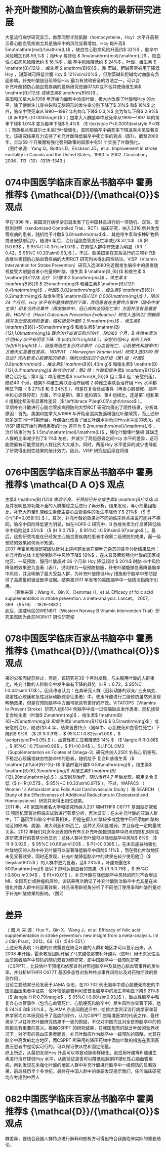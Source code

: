 # 补充叶酸预防心脑血管疾病的最新研究进展  
大量流行病学研究显示，血浆同型半胱氨酸（homocysteine，Hcy）水平升高预示着心脑血管疾病尤其是脑卒中的风险显著增加，Hcy 每升高$ 5mu\mathrm{mol}/\mathrm{L}$    ，缺血性心脏病风险升高约$ 32\%$ ，脑卒中风险增加约$ 59\,\%$ ；而Hcy  每降低 $ 3mu\mathrm{mol}/\mathrm{L}$     ，缺血性心脏病风险降低约 $ 16\,\%$  ，脑 卒中风险降低约 $ 24\%$  。叶酸、维生素 $ \mathrm{B}_{12}$     、维生素 $ \mathrm{B_{6}}$     、甜 菜碱、胆碱等常被用于降低 Hcy ，甜菜碱可降低空腹 Hcy  $ 12\%\sim20\%$ ，但甜菜碱和胆碱均对血脂有负面影响。补充叶酸是目前降低Hcy 最为有效和安全的方法之一，可以合  
补充叶酸预防心脑血管疾病的最新研究进展073并或不合并使用维生素$ \mathrm{B}_{12}$     或维生素$ \mathrm{B_{6}}$    。  
美国和加拿大从1998 年开始向面粉中添加叶酸，极大地改善了叶酸和Hcy 的水平，除了使新生儿脊柱裂和无脑畸形的发生率分别下降了$ 31\%$  和$ 16\%$  之外，脑卒中致死率从1990—1997 年的每年下降$ 0.3\,\%$ 变为每年下降$ 2.9\%$ （$ \left(P{=}0.0005\right)$ ）；加拿大人群脑卒中致死率从1990—1997 年的每年下降$ 1.0\%$ 变为每年下降$ 5.4\%$ （$ \textstyle P<0.0001\textstyle P<0$ ）；而英格兰和威尔士未进行叶酸强化，其同期脑卒中病死率下降速率未见显著变化。该研究结果有力支持了补充叶酸降低脑卒中死亡率的观点（图1）。截至2009 年，全球59 个开展面粉强化强制政策的国家中有51 个实施了叶酸强化。  
（图片来源：Yang Q，Botto LD，Erickson JD，et al. Improvement in stroke mortality in  Canada and the United States，1990 to 2002. Circulation，2006，113（10）:1335-1343.）  
# 074中国医学临床百家丛书脑卒中  霍勇 推荐$ {\mathcal{D}}/{\mathcal{O}}$    观点  
早在1996 年，美国流行病学杂志就发表了在中国林县进行的一项随机、双盲、安慰剂对照（randomized Controlled Trial，RCT）临床研究，纳入3318 例并发食管疾病的患者，随机给予叶酸$ 0.8\mathrm{ms/d}$    、其他维生素和多种矿物质或者安慰剂治疗，随访6 年后，治疗组脑血管病死亡率减少$ 37\,\%$ （$ (R R:0.63\$ ，$ 95\%C I:0.37\sim1.07$ ，在男性人群中疗效更为明显（RR ：0.42，$ 95\%C I:0.20\sim0.93\,)$ ）。不过，欧美国家在其后进行的三项补充B 族维生素预防心脑血管疾病的大型RCT 研究均未得出阳性结论。VISP（Vitamin Intervention for Stroke Prevention）研究入选3680例近期发生脑卒中的患者随机接受大剂量或者小剂量的叶酸、维生素 $ \mathrm{B_{6}}$      和维生素 $ \mathrm{B}_{12}$      治疗（叶酸 $ 2.5\mathrm{ms}$     ，维生素 $ \mathrm{B_{6}}$     $ 25\mathrm{mg}$     和维生素$ \mathrm{B}_{12}\ 0.4\mathrm{mg}$     ；叶酸$ 0.02\mathrm{mg}$    ，维生素$ \mathrm{B_{6}}\ 0.2\mathrm{mg}$    和维生素$ \mathrm{B}_{12}\ 0.006\mathrm{mg})$ ），随访24 个月后，Hcy 水平有剂量依赖性的下降，两组患者在主要终点事件（脑卒中发生率）和复合终点事件（再发脑卒中、冠心病和全因死亡率）方面并没有显著差异。HOPE-2（Heart Outcomes Prevention Evaluation）研究入选5522 例糖尿病并发血管疾病的患者，随机接受叶酸$ 2.5\mathrm{ms}$    、维生素$ \mathrm{B_{6}}~50\mathrm{mg}$     和维生素$ \mathrm{B}_{12}\,1.0\mathrm{mg}$    联合治疗或者安慰剂治疗，随访60 个月，B 族维生素治疗组Hcy 水平有明显下降（$ \left(20\%\right)$ ），安慰剂组Hcy 有所上升$ \left(6\%\right)$ ），但是两组在复合终点事件（心血管死亡、心肌梗死和脑卒中）方面未见显著性差异。 NORVIT （ Norwegian  Vitamin trial）研究入选3749 例在近7 天内新发心肌梗死的患者，随机分配在四个治疗组（第1 组：叶酸$ 0.8\mathrm{ms}$    、维生素$ \mathrm{B_{6}\,40m g}$     和维生素$ \mathrm{B}_{12}\,0.4\mathrm{mg}$    联合治疗组；第2 组：叶酸和维生素$ \mathrm{B}_{12}$     联合治疗组；第3 组：单用维生素$ \mathrm{B_{6}}$    组；第4 组：安慰剂组），随访40 个月，结果3 种维生素联合治疗组和 2  种维生素联合治疗组 Hcy  水平都明显下降（ $ 27\%$  和 $ 24\%$ ），但是在复合终点事件（再发心肌梗死、脑卒中和心源性猝死）方面，不论是第1、第2 组和第3、第4 组相比，还是第1 组和第4 组相比都没有显著性差异（$ \left\lbrace P\leq0.05\right\rbrace$ ）。  
早期补充叶酸进行心脑血管疾病预防的大型RCT 研究均得出了阴性结果，分析其原因：首先，美国和加拿大从1998 年开始全面实施面粉强化叶酸政策，而上述研究多是在同一时期开展，叶酸强化改善了居民叶酸水平低而Hcy水平高的状况，如VISP 研究开始时两组患者的Hcy 差异为 $ 2mu\mathrm{mol}/\mathrm{L}$     ，治疗结束时为 $ 1.5mu\mathrm{mol}/\mathrm{L}$     ，强化叶酸使叶酸极 其缺乏人群的比率减少到了$ 1\%$  左右，并减少了两组患者之间Hcy 水平的差异，这可能使最有可能受益的人群比例大大减少。同时，两组Hcy 水平差异的减少也降低了研究得出阳性结果的统计效力。因此，VISP 研究组后续在将维  
# 076中国医学临床百家丛书脑卒中  霍勇 推荐$ \mathcal{D A O}$    观点  
生素$ \mathrm{B}_{12}$     吸收不良、干预前已补充维生素$ \mathrm{B}_{12}$    以及并发明显肾功能不全的人群排除之后进行了再分析，结果发现，与小剂量组相比，补充大剂量B 族维生素使主要心血管事件的发生率降低了$ 21\%$ （$ \!\!\!{}^{'}P=0.058\!\!\!{}.$ ）。其次，补充叶酸的效果对不同的临床终点来说可能并不相同，脑卒中风险降低更为明显，如在HOPE-2 研究中，B 族维生素治疗显著降低脑卒中风险达$ 25\%$ （$ (H R:0.75\$ ，$ 95\%C I:0.59\sim0.97\rangle$ ）。最后，这些研究均是在已经发生心脑血管疾病的患者中观察二级预防的效果，而一级预防的效果如何尚不知道。  
2007 年霍勇教授研究团队针对上述问题发表在柳叶刀杂志的荟萃分析结果显示：补充叶酸总体上能够使脑卒中风险下降$ 18\%$ ，在未普及面粉强化叶酸的国家或地区、一级预防、服用叶酸超过 36  个月和 Hcy  降低超过 $ 20\%$  时脑 卒中风险降低的效果更为显著（表1），说明作为一级预防措施，补充叶酸能够显著降低脑卒中风险，并且明确了最大受益人群，为补充叶酸降低Hcy 措施用于脑卒中预防提供了高质量的循证医学证据。结果被2011 年发布的美国脑卒中一级防治指南所引用。  
　　（表格来源：Wang X，Qin X，Demirtas H，et al. Efficacy of folic acid supplementation in stroke prevention: a meta-analysis. Lancet， 2007， 369 （9576） :  1876–1882.）  
此后，挪威地区的WENBIT（Western Norway B Vitamin Intervention Trial）研究虽然因为此前NORVIT 阴性研究结  
# 078中国医学临床百家丛书脑卒中  霍勇 推荐$ {\mathcal{D}}/{\mathcal{O}}$    观点  
果的公布而提前终止，但是，该研究在38 个月时发现，与未服用叶酸的人群相比，补充叶酸的人群脑卒中发生率有下降的趋势（HR ：0.72，$ 95\%C I:0.44\sim1.17)$ ）。因此作者认为：在其研究人群（冠状动脉的双支/ 三支病变、稳定性心绞痛和急性冠状动脉综合征患者）中，使用叶酸进行二级预防虽然未发现明确效果，但是在预防脑卒中方面可能具有更好的疗效。VITATOPS（Vitamins to Prevent Stroke）研究入组8164 例脑卒中或一过性脑缺血发作患者，随机接受复合维生素（叶酸$ 2\mathrm{mg}$    ，维生素$ \mathrm{B}_{6}~25\mathrm{mg}$     和维生素$ \mathrm{B}_{12}$    $ 0.5\mathrm{mg}$    ）或安慰剂治疗，随访约3.4 年，结果首要终点（脑卒中、心肌梗死和血管性死亡）下降约$ 9\%$ （$ (R R:0.91\$ ，$ 95\%C I:0.82\sim1.00$ ，$ \scriptstyle{P=0.05}.$ ），血管性死亡显著降低$ 14\%
$ （$ \langle R R:0.86\$ ，$ 95\%C I:0.75\sim0.99$ ，$ P{=}0.04$ ）。SU.FOL.OM3 
（Supplémentation en Folates et Omega-3）研究共纳入2501 名有心 肌梗死、不稳定心绞痛或缺血性脑卒中的患者，随机给予 复合B 族维生素（$ \mathrm{\bf\dot{N}^{5}-}$    甲基四氢叶酸$ 0.56\mathrm{mg}$    ，维生素$ \mathrm{B}_{6}\,3\mathrm{mg}$    和维生素$ \mathrm{B}_{12}\,20mu\mathrm{g},$ ）或安慰剂治疗，随访治疗4.7 年后发现，服用复合 B   低（$ (H R:\,0.57$ ，$ 95\%~C I:0.33\sim0.97)$ ）。不过，WAFACS （ Women ’ s Antioxidant and Folic Acid Cardiovascular  Study ）和 SEARCH （ Study of the Effectiveness of Additional  Reductions in Cholesterol and Homocysteine）研究并未得出阳性结果。  
2011 年，48 家国际著名大学和研究所纳入237 项MTHFR C677T 基因型研究和13 项随机双盲对照临床试验进行荟萃分析，再次证实：在未补充叶酸的亚洲人群中，TT 基因型和脑卒中显著相关，但是在摄入叶酸较多或食物中已经添加叶酸的地区如欧洲、美国、澳大利亚和新西兰，这种关系明显减弱，并且存在一定的量效关系。2012 年我们对迄今发表的所有有关补充叶酸报道脑卒中终点的随机对照临床研究进行的荟萃分析显示：总体人群补充叶酸可以降低脑卒中风险$ 8\%$ （$ 'R R:0.92$ ，$ 95\%C I:0.86\sim1.00$ ，$ P{=}0.038$ ）。在未实施谷物强化叶酸地区的人群中补充叶酸可以显著降低脑卒中风险$ 11\%$ ，而在强化叶酸地区未见显著效果，同时还发现，补充叶酸降低脑卒中的效果在较少使用他汀（$ \leqslant80\%$ ）的人群中更为显著，达$ 23\%$ ，叶酸剂量在$ 800\mathrm{mg}$     及以下即可达到显著的效果（$ (R R:0.75\$ ，$ 95\%C I:0.60\sim0.94$ ，$ P{=}0.01$ ）。补充叶酸在降低脑卒中风险的同时不会增加MI、全因死亡或肿瘤的风险。该结果再次确证了补充叶酸防治脑卒中尤其是在未强化叶酸人群中的显著效果，并且采用新视角分析了不同他汀使用率和叶酸剂量对于补充叶酸效果的影响。（图2）  
# 差异  
（ 图 片 来 源：Huo Y，Qin X，Wang J，et al. Efficacy of folic acid  supplementation in stroke prevention: new insight from a meta-analysis. Int J Clin  Pract，2012，66（6）:544-551.）  
上述分析表明：叶酸的疗效需要在缺乏叶酸的人群和地区才可以显示出来。从2008 年开始，霍勇教授团队开展了马来酸依那普利叶酸片（依叶）用于原发性高血压患者脑卒中预防的随机双盲对照研究，即中国脑卒中一级预防研究（CSPPT），比较依叶干预组和依那普利对照组脑卒中及其他心脑血管事件的发生率，并分析MTHFR C677T 基因多态性对各种终点事件风险以及对药物疗效的预测作用，  
目前主要结果已经发表于JAMA 杂志，在20 702 例无脑卒中或心肌梗死病史的中国高血压患者中证实：依叶较依那普利可使首发脑卒中的发生率明显下降$ 21\%$ （$ \langle H R:0.79\rangle$ ，$ 95\%C I:0.68\sim0.93\,)$ ），缺血性脑卒中和复合心血管事件（包含心血管死亡、心肌梗死和脑卒中）发生风险亦显著下降，达$ 24\%$  和$ 20\%$ 。在JAMA 杂志同期述评中，哈佛大学资深流行病学家和营养学家均对本研究给予了高度的评价，认为CSPPT 是精准医学的代表之作，最终揭示了以往补充叶酸研究结果不一致的原因，不仅对中国而且对全世界脑卒中的预防都具有重要的意义。根据CSPPT 的研究结果，在我国现有的缺乏叶酸的营养状况下，对所有的高血压患者而言，补充叶酸应作为脑卒中一级预防的策略，尤其在脑卒中高发的北方地区，而CSPPT 所采用的降压药物中添加叶酸的措施在我国高血压患者中是切实可行的，可以保证依从性和固定剂量。  
综上所述，从最初发现Hcy 升高可以导致动脉粥样硬化，到应用叶酸等B 族维生素进行治疗降低Hcy 水平，从而验证是否可以降低动脉粥样硬化性心脑血管疾病，再到发现在未强化叶酸的地区人群中补充叶酸进行脑卒中一级预防的显著效果，前后经历半个多世纪，最终在中国人群中的重要发现提示我们，任何临床研究均应考虑到中西人  
# 082中国医学临床百家丛书脑卒中  霍勇 推荐$ {\mathcal{D}}/{\mathcal{O}}$    观点  
群差异，要结合我国人群特点进行解释和剖析方可得出符合我国临床实际的重要结论。  
